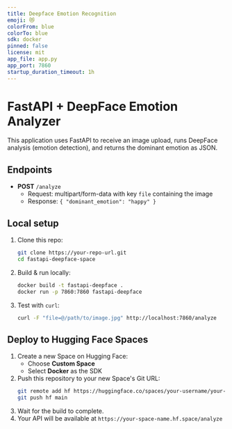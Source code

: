 ```yaml
---
title: Deepface Emotion Recognition
emoji: 😻
colorFrom: blue
colorTo: blue
sdk: docker
pinned: false
license: mit
app_file: app.py
app_port: 7860
startup_duration_timeout: 1h
---
```


# FastAPI + DeepFace Emotion Analyzer

This application uses FastAPI to receive an image upload, runs DeepFace analysis (emotion detection), and returns the dominant emotion as JSON.

## Endpoints

- **POST** `/analyze`
  - Request: multipart/form-data with key `file` containing the image
  - Response: `{ "dominant_emotion": "happy" }`

## Local setup

1. Clone this repo:
   ```bash
   git clone https://your-repo-url.git
   cd fastapi-deepface-space
   ```
2. Build & run locally:
   ```bash
   docker build -t fastapi-deepface .
   docker run -p 7860:7860 fastapi-deepface
   ```
3. Test with `curl`:
   ```bash
   curl -F "file=@/path/to/image.jpg" http://localhost:7860/analyze
   ```

## Deploy to Hugging Face Spaces

1. Create a new Space on Hugging Face:
   - Choose **Custom Space**
   - Select **Docker** as the SDK
2. Push this repository to your new Space's Git URL:
   ```bash
   git remote add hf https://huggingface.co/spaces/your-username/your-space
   git push hf main
   ```
3. Wait for the build to complete.
4. Your API will be available at `https://your-space-name.hf.space/analyze`
